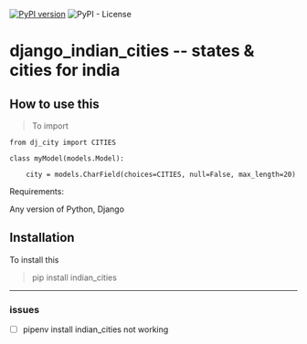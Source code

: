 [![PyPI version](https://badge.fury.io/py/indian-cities.svg)](https://badge.fury.io/py/indian-cities)
![PyPI - License](https://img.shields.io/pypi/l/indian-cities)

# django_indian_cities -- states & cities for india

## How to use this

> To import

```
from dj_city import CITIES

class myModel(models.Model):

    city = models.CharField(choices=CITIES, null=False, max_length=20)

```

Requirements:

Any version of Python, Django

## Installation

To install this

> pip install indian_cities

---

### issues

- [ ] pipenv install indian_cities not working
